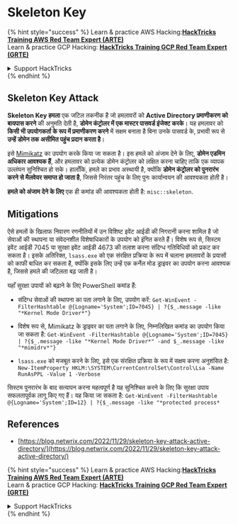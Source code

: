 # Skeleton Key

{% hint style="success" %}
Learn & practice AWS Hacking:<img src="/.gitbook/assets/arte.png" alt="" data-size="line">[**HackTricks Training AWS Red Team Expert (ARTE)**](https://training.hacktricks.xyz/courses/arte)<img src="/.gitbook/assets/arte.png" alt="" data-size="line">\
Learn & practice GCP Hacking: <img src="/.gitbook/assets/grte.png" alt="" data-size="line">[**HackTricks Training GCP Red Team Expert (GRTE)**<img src="/.gitbook/assets/grte.png" alt="" data-size="line">](https://training.hacktricks.xyz/courses/grte)

<details>

<summary>Support HackTricks</summary>

* Check the [**subscription plans**](https://github.com/sponsors/carlospolop)!
* **Join the** 💬 [**Discord group**](https://discord.gg/hRep4RUj7f) or the [**telegram group**](https://t.me/peass) or **follow** us on **Twitter** 🐦 [**@hacktricks\_live**](https://twitter.com/hacktricks\_live)**.**
* **Share hacking tricks by submitting PRs to the** [**HackTricks**](https://github.com/carlospolop/hacktricks) and [**HackTricks Cloud**](https://github.com/carlospolop/hacktricks-cloud) github repos.

</details>
{% endhint %}

## Skeleton Key Attack

**Skeleton Key हमला** एक जटिल तकनीक है जो हमलावरों को **Active Directory प्रमाणीकरण को बायपास करने** की अनुमति देती है, **डोमेन कंट्रोलर में एक मास्टर पासवर्ड इंजेक्ट करके**। यह हमलावर को **किसी भी उपयोगकर्ता के रूप में प्रमाणीकरण करने** में सक्षम बनाता है बिना उनके पासवर्ड के, प्रभावी रूप से **उन्हें डोमेन तक असीमित पहुंच प्रदान करता है**।

इसे [Mimikatz](https://github.com/gentilkiwi/mimikatz) का उपयोग करके किया जा सकता है। इस हमले को अंजाम देने के लिए, **डोमेन एडमिन अधिकार आवश्यक हैं**, और हमलावर को प्रत्येक डोमेन कंट्रोलर को लक्षित करना चाहिए ताकि एक व्यापक उल्लंघन सुनिश्चित हो सके। हालाँकि, हमले का प्रभाव अस्थायी है, क्योंकि **डोमेन कंट्रोलर को पुनरारंभ करने से मैलवेयर समाप्त हो जाता है**, जिससे निरंतर पहुंच के लिए पुनः कार्यान्वयन की आवश्यकता होती है।

**हमले को अंजाम देने के लिए** एक ही कमांड की आवश्यकता होती है: `misc::skeleton`.

## Mitigations

ऐसे हमलों के खिलाफ निवारण रणनीतियों में उन विशिष्ट इवेंट आईडी की निगरानी करना शामिल है जो सेवाओं की स्थापना या संवेदनशील विशेषाधिकारों के उपयोग को इंगित करते हैं। विशेष रूप से, सिस्टम इवेंट आईडी 7045 या सुरक्षा इवेंट आईडी 4673 की तलाश करना संदिग्ध गतिविधियों को प्रकट कर सकता है। इसके अतिरिक्त, `lsass.exe` को एक संरक्षित प्रक्रिया के रूप में चलाना हमलावरों के प्रयासों को काफी बाधित कर सकता है, क्योंकि इसके लिए उन्हें एक कर्नेल मोड ड्राइवर का उपयोग करना आवश्यक है, जिससे हमले की जटिलता बढ़ जाती है।

यहाँ सुरक्षा उपायों को बढ़ाने के लिए PowerShell कमांड हैं:

- संदिग्ध सेवाओं की स्थापना का पता लगाने के लिए, उपयोग करें: `Get-WinEvent -FilterHashtable @{Logname='System';ID=7045} | ?{$_.message -like "*Kernel Mode Driver*"}`

- विशेष रूप से, Mimikatz के ड्राइवर का पता लगाने के लिए, निम्नलिखित कमांड का उपयोग किया जा सकता है: `Get-WinEvent -FilterHashtable @{Logname='System';ID=7045} | ?{$_.message -like "*Kernel Mode Driver*" -and $_.message -like "*mimidrv*"}`

- `lsass.exe` को मजबूत करने के लिए, इसे एक संरक्षित प्रक्रिया के रूप में सक्षम करना अनुशंसित है: `New-ItemProperty HKLM:\SYSTEM\CurrentControlSet\Control\Lsa -Name RunAsPPL -Value 1 -Verbose`

सिस्टम पुनरारंभ के बाद सत्यापन करना महत्वपूर्ण है यह सुनिश्चित करने के लिए कि सुरक्षा उपाय सफलतापूर्वक लागू किए गए हैं। यह किया जा सकता है: `Get-WinEvent -FilterHashtable @{Logname='System';ID=12} | ?{$_.message -like "*protected process*`

## References
* [https://blog.netwrix.com/2022/11/29/skeleton-key-attack-active-directory/](https://blog.netwrix.com/2022/11/29/skeleton-key-attack-active-directory/)

{% hint style="success" %}
Learn & practice AWS Hacking:<img src="/.gitbook/assets/arte.png" alt="" data-size="line">[**HackTricks Training AWS Red Team Expert (ARTE)**](https://training.hacktricks.xyz/courses/arte)<img src="/.gitbook/assets/arte.png" alt="" data-size="line">\
Learn & practice GCP Hacking: <img src="/.gitbook/assets/grte.png" alt="" data-size="line">[**HackTricks Training GCP Red Team Expert (GRTE)**<img src="/.gitbook/assets/grte.png" alt="" data-size="line">](https://training.hacktricks.xyz/courses/grte)

<details>

<summary>Support HackTricks</summary>

* Check the [**subscription plans**](https://github.com/sponsors/carlospolop)!
* **Join the** 💬 [**Discord group**](https://discord.gg/hRep4RUj7f) or the [**telegram group**](https://t.me/peass) or **follow** us on **Twitter** 🐦 [**@hacktricks\_live**](https://twitter.com/hacktricks\_live)**.**
* **Share hacking tricks by submitting PRs to the** [**HackTricks**](https://github.com/carlospolop/hacktricks) and [**HackTricks Cloud**](https://github.com/carlospolop/hacktricks-cloud) github repos.

</details>
{% endhint %}

